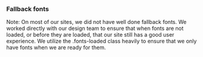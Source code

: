 ### Fallback fonts

Note: On most of our sites, we did not have well done fallback fonts. We worked directly with our design team to ensure that when fonts are not loaded, or before they are loaded, that our site still has a good user experience. We utilize the .fonts-loaded class heavily to ensure that we only have fonts when we are ready for them.

